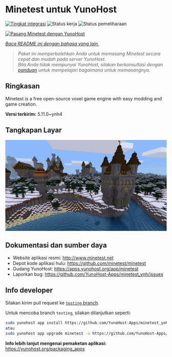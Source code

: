 <!--
N.B.: README ini dibuat secara otomatis oleh <https://github.com/YunoHost/apps/tree/master/tools/readme_generator>
Ini TIDAK boleh diedit dengan tangan.
-->

# Minetest untuk YunoHost

[![Tingkat integrasi](https://apps.yunohost.org/badge/integration/minetest)](https://ci-apps.yunohost.org/ci/apps/minetest/)
![Status kerja](https://apps.yunohost.org/badge/state/minetest)
![Status pemeliharaan](https://apps.yunohost.org/badge/maintained/minetest)

[![Pasang Minetest dengan YunoHost](https://install-app.yunohost.org/install-with-yunohost.svg)](https://install-app.yunohost.org/?app=minetest)

*[Baca README ini dengan bahasa yang lain.](./ALL_README.md)*

> *Paket ini memperbolehkan Anda untuk memasang Minetest secara cepat dan mudah pada server YunoHost.*  
> *Bila Anda tidak mempunyai YunoHost, silakan berkonsultasi dengan [panduan](https://yunohost.org/install) untuk mempelajari bagaimana untuk memasangnya.*

## Ringkasan

Minetest is a free open-source voxel game engine with easy modding and game creation.


**Versi terkirim:** 5.11.0~ynh4

## Tangkapan Layar

![Tangkapan Layar pada Minetest](./doc/screenshots/screenshot.jpg)

## Dokumentasi dan sumber daya

- Website aplikasi resmi: <http://www.minetest.net>
- Depot kode aplikasi hulu: <https://github.com/minetest/minetest>
- Gudang YunoHost: <https://apps.yunohost.org/app/minetest>
- Laporkan bug: <https://github.com/YunoHost-Apps/minetest_ynh/issues>

## Info developer

Silakan kirim pull request ke [`testing` branch](https://github.com/YunoHost-Apps/minetest_ynh/tree/testing).

Untuk mencoba branch `testing`, silakan dilanjutkan seperti:

```bash
sudo yunohost app install https://github.com/YunoHost-Apps/minetest_ynh/tree/testing --debug
atau
sudo yunohost app upgrade minetest -u https://github.com/YunoHost-Apps/minetest_ynh/tree/testing --debug
```

**Info lebih lanjut mengenai pemaketan aplikasi:** <https://yunohost.org/packaging_apps>
